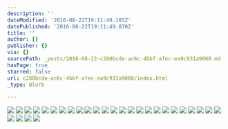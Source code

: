 ```yaml
---
description: ''
dateModified: '2016-08-22T19:11:49.185Z'
datePublished: '2016-08-22T19:11:49.870Z'
title: ''
author: []
publisher: {}
via: {}
sourcePath: _posts/2016-08-22-c280bcde-ac6c-4bbf-afec-ea9c931a9060.md
hasPage: true
starred: false
url: c280bcde-ac6c-4bbf-afec-ea9c931a9060/index.html
_type: Blurb

---
```

![](https://the-grid-user-content.s3-us-west-2.amazonaws.com/a1816504-62e7-4dbd-a3f3-e7a9d1e04527.jpg)
![](https://s3-us-west-2.amazonaws.com/the-grid-img/p/fa9a18fca700f19ee6f12e5ce87e169594a959dc.jpg)
![](https://the-grid-user-content.s3-us-west-2.amazonaws.com/cfdfeb1b-a219-46d5-9dc9-33bf6707945e.jpg)
![](https://the-grid-user-content.s3-us-west-2.amazonaws.com/1a4795cc-8e66-4830-a0c3-65cfe133e36e.jpg)
![](https://the-grid-user-content.s3-us-west-2.amazonaws.com/69857743-a816-4bfc-ae0e-fc11fadaf8c7.jpg)
![](https://the-grid-user-content.s3-us-west-2.amazonaws.com/0605c949-c88c-44bd-9b6f-cb541206a686.jpg)
![](https://the-grid-user-content.s3-us-west-2.amazonaws.com/e68f40c5-da7d-4da4-8cbb-5cef1f326467.jpg)
![](https://the-grid-user-content.s3-us-west-2.amazonaws.com/14d56aef-ae4f-49f9-9cd7-96661914626f.jpg)
![](https://s3-us-west-2.amazonaws.com/the-grid-img/p/44b5a608cc8bbf3e9265b8a8002b418e94afd6cd.jpg)
![](https://the-grid-user-content.s3-us-west-2.amazonaws.com/548d8ec3-49d7-478b-a3ae-e14625ea6738.jpg)
![](https://the-grid-user-content.s3-us-west-2.amazonaws.com/67a056b2-2db3-4340-8744-b351569234ad.jpg)
![](https://the-grid-user-content.s3-us-west-2.amazonaws.com/5014a083-f5ce-4c10-b72d-3677630f78a0.jpg)
![](https://the-grid-user-content.s3-us-west-2.amazonaws.com/a9450e34-ddf4-4333-9354-0fbd201a1c02.jpg)
![](https://the-grid-user-content.s3-us-west-2.amazonaws.com/0fc1d670-21f7-41f6-a1e3-f6842a383b31.jpg)
![](https://the-grid-user-content.s3-us-west-2.amazonaws.com/408f29c8-a541-4b76-9f75-6a3fbab6ce6b.jpg)
![](https://the-grid-user-content.s3-us-west-2.amazonaws.com/e1c4e2a0-0442-43ab-8e06-e26fc4bb7a58.jpg)
![](https://the-grid-user-content.s3-us-west-2.amazonaws.com/fcb9c817-861f-4b6c-ba7d-3cd231b50d3a.jpg)
![](https://the-grid-user-content.s3-us-west-2.amazonaws.com/b7e6245e-836a-47cd-b99c-ad6a3b0ded4b.jpg)
![](https://the-grid-user-content.s3-us-west-2.amazonaws.com/910967fd-c11c-4423-9735-d8b121260651.jpg)
![](https://the-grid-user-content.s3-us-west-2.amazonaws.com/90cfc46a-844c-46b1-80f9-cb0c7aab2e7c.jpg)
![](https://the-grid-user-content.s3-us-west-2.amazonaws.com/84f0f731-d283-4f1f-a8ed-71b7c379fb24.jpg)
![](https://the-grid-user-content.s3-us-west-2.amazonaws.com/15484cbf-9709-49f3-9508-09d9fd2c5e1d.jpg)
![](https://the-grid-user-content.s3-us-west-2.amazonaws.com/d0586cfb-5bde-428e-8676-1b4641eb07c3.jpg)
![](https://the-grid-user-content.s3-us-west-2.amazonaws.com/e0c14436-86ef-49dd-934b-97d91525a780.jpg)
![](https://the-grid-user-content.s3-us-west-2.amazonaws.com/8f71d2cc-eb24-4ef2-aa78-1ed39351fa4a.jpg)
![](https://the-grid-user-content.s3-us-west-2.amazonaws.com/6b7c7446-dde7-4ed5-9b43-41b43f1df237.jpg)
![](https://the-grid-user-content.s3-us-west-2.amazonaws.com/be20953a-f7e1-486b-b8e9-d6d753b1748d.jpg)
![](https://the-grid-user-content.s3-us-west-2.amazonaws.com/3d609bf2-498d-4d46-b367-0e5856cb8aa9.jpg)
![](https://the-grid-user-content.s3-us-west-2.amazonaws.com/f35c5d3b-4f6b-4195-ade5-09172c1a99b8.jpg)